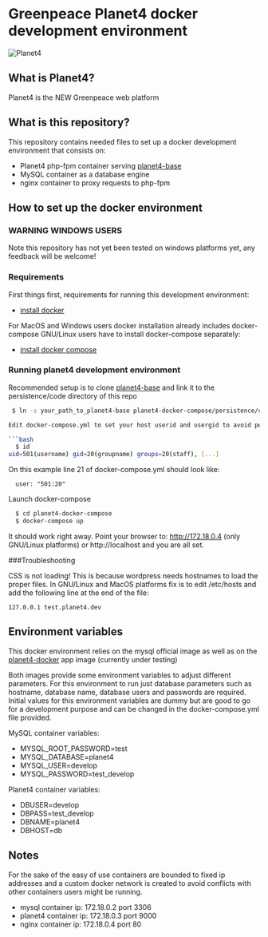 # Greenpeace Planet4 docker development environment

![Planet4](https://cdn-images-1.medium.com/letterbox/300/36/50/50/1*XcutrEHk0HYv-spjnOej2w.png?source=logoAvatar-ec5f4e3b2e43---fded7925f62)

## What is Planet4?

Planet4 is the NEW Greenpeace web platform

## What is this repository?

This repository contains needed files to set up a docker development environment that consists on:

 * Planet4 php-fpm container serving [planet4-base](https://github.com/greenpeace/planet4-base)
 * MySQL container as a database engine
 * nginx container to proxy requests to php-fpm

## How to set up the docker environment

### WARNING WINDOWS USERS

Note this repository has not yet been tested on windows platforms yet, any feedback will be welcome!

### Requirements

First things first, requirements for running this development environment:

  * [install docker](https://docs.docker.com/engine/installation/)

For MacOS and Windows users docker installation already includes docker-compose
GNU/Linux users have to install docker-compose separately:

  * [install docker compose](https://docs.docker.com/compose/install/)

### Running planet4 development environment

Recommended setup is to clone [planet4-base](https://github.com/greenpeace/planet4-base) and link it to the persistence/code directory of this repo

```bash
 $ ln -s your_path_to_planet4-base planet4-docker-compose/persistence/code

Edit docker-compose.yml to set your host userid and usergid to avoid permissions problems between host and container. On MacOS and GNU/Linux you can obtain this data executing the command `id`.

```bash
  $ id
uid=501(username) gid=20(groupname) groups=20(staff), [...]
```

On this example line 21 of docker-compose.yml should look like:

```
  user: "501:20"
```

Launch docker-compose

```bash
  $ cd planet4-docker-compose
  $ docker-compose up
```

It should work right away. Point your browser to: http://172.18.0.4 (only GNU/Linux platforms) or http://localhost and you are all set.

###Troubleshooting

CSS is not loading!
This is because wordpress needs hostnames to load the proper files. In GNU/Linux and MacOS platforms fix is to edit /etc/hosts and add the following line at the end of the file:

```
127.0.0.1 test.planet4.dev
```

## Environment variables

This docker environment relies on the mysql official image as well as on the
[planet4-docker](https://github.com/greenpeace/planet4-docker) app image (currently under testing)

Both images provide some environment variables to adjust different parameters.
For this environment to run just database parameters such as hostname, database name,
database users and passwords are required. Initial values for this environment variables
are dummy but are good to go for a development purpose and can be changed in the docker-compose.yml
file provided.

MySQL container variables:

  * MYSQL_ROOT_PASSWORD=test
  * MYSQL_DATABASE=planet4
  * MYSQL_USER=develop
  * MYSQL_PASSWORD=test_develop

Planet4 container variables:

  * DBUSER=develop
  * DBPASS=test_develop
  * DBNAME=planet4
  * DBHOST=db

## Notes

For the sake of the easy of use containers are bounded to fixed ip addresses and a custom docker network is created to avoid conflicts with other containers users might be running.

  * mysql container ip: 172.18.0.2 port 3306
  * planet4 container ip: 172.18.0.3 port 9000
  * nginx container ip: 172.18.0.4 port 80
